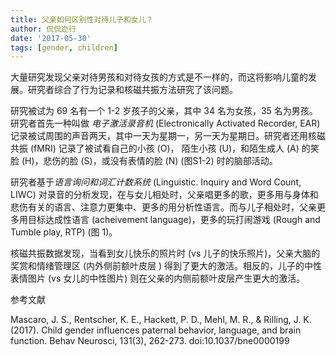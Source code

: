 ```yaml
---
title: 父亲如何区别性对待儿子和女儿？
author: 侃侃迩行
date: '2017-05-30'
tags: [gender, children]
---
```


大量研究发现父亲对待男孩和对待女孩的方式是不一样的，而这将影响儿童的发展。研究者综合了行为记录和核磁共振方法研究了该问题。

研究被试为 69 名有一个 1-2 岁孩子的父亲，其中 34 名为女孩，35 名为男孩。研究者首先一种叫做 *电子激活录音机* (Electronically Activated Recorder, EAR) 记录被试周围的声音两天，其中一天为星期一，另一天为星期日。研究者还用核磁共振 (fMRI) 记录了被试看自己的小孩 (O)， 陌生小孩 (U)，和陌生成人 (A) 的笑脸 (H)，悲伤的脸 (S)，或没有表情的脸 (N) (图S1-2) 时的脑部活动。

研究者基于*语言询问和词汇计数系统* (Linguistic. Inquiry and Word Count, LIWC) 对录音的分析发现，在与女儿相处时，父亲唱更多的歌，更多用与身体和悲伤有关的语言、注意力更集中、更多的用分析性语言。而与儿子相处时，父亲更多用目标达成性语言 (acheivement language)，更多的玩打闹游戏 (Rough and Tumble play, RTP) (图 1)。

核磁共振数据发现，当看到女儿快乐的照片时 (vs 儿子的快乐照片)，父亲大脑的奖赏和情绪管理区 (内外侧前额叶皮层 ) 得到了更大的激活。相反的，儿子的中性表情图片 (vs 女儿的中性图片) 则在父亲的内侧前额叶皮层产生更大的激活。

参考文献

Mascaro, J. S., Rentscher, K. E., Hackett, P. D., Mehl, M. R., & Rilling, J. K. (2017). Child gender influences paternal behavior, language, and brain function. Behav Neurosci, 131(3), 262-273. doi:10.1037/bne0000199
